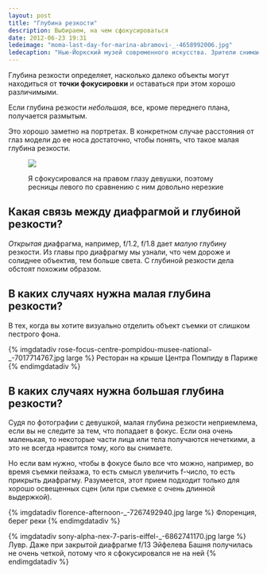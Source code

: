 ```yaml
---
layout: post
title: "Глубина резкости"
description: Выбираем, на чем сфокусироваться
date: 2012-06-23 19:31
ledeimage: "moma-last-day-for-marina-abramovi-_-4658992006.jpg"
ledecaption: "Нью-Йоркский музей современного искусства. Зрители снимают последние минуты перфоманса Марины Абрамович «В присутствии художника»"
---
```


Глубина резкости определяет, насколько далеко объекты могут находиться от **точки фокусировки** и оставаться при этом хорошо различимыми.

Если глубина резкости *небольшая*, все, кроме переднего плана, получается размытым.

Это хорошо заметно на портретах. В конкретном случае расстояния от глаз модели до ее носа достаточно, чтобы понять, что такое малая глубина резкости.

<figure class="wide">
    <img src="{{site.graphics_dir}}/inset-portrait-5728742113_dff272c1d8_o.jpg">
	<figcaption>
        <p>Я сфокусировался на правом глазу девушки, поэтому ресницы левого по сравнению с ним довольно нерезкие</p>
    </figcaption>
</figure>

## Какая связь между диафрагмой и глубиной резкости?

*Открытая* диафрагма, например, f/1.2, f/1.8 дает *малую* глубину резкости. Из главы про диафрагму мы узнали, что чем дороже и солиднее объектив, тем больше света. С глубиной резкости дела обстоят похожим образом.

## В каких случаях нужна малая глубина резкости?

В тех, когда вы хотите визуально отделить объект съемки от слишком пестрого фона.

{% imgdatadiv rose-focus-centre-pompidou-musee-national-_-7017714767.jpg large %}
    Ресторан на крыше Центра Помпиду в Париже
{% endimgdatadiv %}

## В каких случаях нужна большая глубина резкости?

Судя по фотографии с девушкой, малая глубина резкости неприемлема, если вы не следите за тем, что попадает в фокус. Если она очень маленькая, то некоторые части лица или тела получаются нечеткими, а это не всегда нравится тому, кого вы снимаете.

Но если вам нужно, чтобы в фокусе было все что можно, например, во время съемки пейзажа, то есть смысл увеличить f-число, то есть прикрыть диафрагму. Разумеется, этот прием подходит только для хорошо освещенных сцен (или при съемке с очень длинной выдержкой).

{% imgdatadiv florence-afternoon-_-7267492940.jpg large %}
    Флоренция, берег реки
{% endimgdatadiv %}

{% imgdatadiv sony-alpha-nex-7-paris-eiffel-_-6862741170.jpg large %}
    Лувр. Даже при закрытой диафрагме f/13 Эйфелева Башня получилась не очень четкой, потому что я сфокусировался не на ней
{% endimgdatadiv %}
